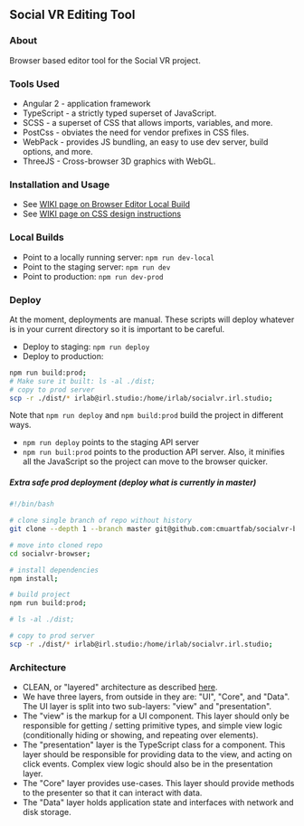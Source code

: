 ## Social VR Editing Tool

### About
Browser based editor tool for the Social VR project.

### Tools Used
* Angular 2 - application framework
* TypeScript - a strictly typed superset of JavaScript.
* SCSS - a superset of CSS that allows imports, variables, and more.
* PostCss - obviates the need for vendor prefixes in CSS files.
* WebPack - provides JS bundling, an easy to use dev server, build options, and more.
* ThreeJS - Cross-browser 3D graphics with WebGL.

### Installation and Usage
- See [WIKI page on Browser Editor Local Build](https://github.com/cmuartfab/social-vr/wiki/Browser-Editor-Local-Build)
- See [WIKI page on CSS design instructions](https://github.com/cmuartfab/social-vr/wiki/Browser-Editor-CSS-Architecture)

### Local Builds
* Point to a locally running server: ```npm run dev-local```
* Point to the staging server: ```npm run dev```
* Point to production: ```npm run dev-prod```

### Deploy
At the moment, deployments are manual. These scripts will deploy whatever is in your current directory so it is important to be careful.

* Deploy to staging: ```npm run deploy```
* Deploy to production:
```sh
npm run build:prod;
# Make sure it built: ls -al ./dist;
# copy to prod server
scp -r ./dist/* irlab@irl.studio:/home/irlab/socialvr.irl.studio;
```
Note that `npm run deploy` and `npm build:prod` build the project in different ways.
* `npm run deploy` points to the staging API server
* `npm run buil:prod` points to the production API server. Also, it minifies all the JavaScript so the project can move to the browser quicker.

##### Extra safe prod deployment (deploy what is currently in master)
```sh
#!/bin/bash

# clone single branch of repo without history
git clone --depth 1 --branch master git@github.com:cmuartfab/socialvr-browser.git;

# move into cloned repo
cd socialvr-browser;

# install dependencies
npm install;

# build project
npm run build:prod;

# ls -al ./dist;

# copy to prod server
scp -r ./dist/* irlab@irl.studio:/home/irlab/socialvr.irl.studio;
```

### Architecture
* CLEAN, or "layered" architecture as described [here](https://8thlight.com/blog/uncle-bob/2012/08/13/the-clean-architecture.html).
* We have three layers, from outside in they are: "UI", "Core", and "Data".  The UI layer is split into two sub-layers: "view" and "presentation".
* The "view" is the markup for a UI component. This layer should only be responsible for getting / setting primitive types, and simple view logic (conditionally hiding or showing, and repeating over elements).
* The "presentation" layer is the TypeScript class for a component.  This layer should be responsible for providing data to the view, and acting on click events. Complex view logic should also be in the presentation layer.
* The "Core" layer provides use-cases.  This layer should provide methods to the presenter so that it can interact with data.
* The "Data" layer holds application state and interfaces with network and disk storage.
